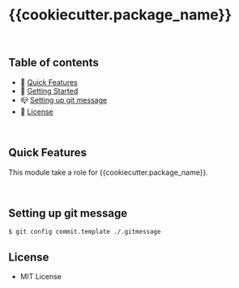# {{cookiecutter.package_name}}

<br/>

## Table of contents

- 🏅 [Quick Features](#quick-features)
- 🚀 [Getting Started](#getting-started)
- 📪 [Setting up git message](#setting-up-git-meesage)
- 🔖 [License](#license)

<br/>

## Quick Features

This module take a role for {{cookiecutter.package_name}}.

<br/>


## Setting up git message
```bash
$ git config commit.template ./.gitmessage
```


## License

- MIT License
